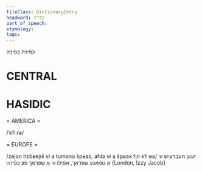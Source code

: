 ```yaml
---
fileClass: DictionaryEntry
headword: כּפֿירה
part_of_speech: 
etymology: 
tags: 
---
```

כּפֿירה
כְּפִירָה

CENTRAL
========

HASIDIC
=======
= AMERICA = 

/ˈkfiːrə/

= EUROPE = 

/zejən hɛbʁejɩš vi a tumənə špʁax, afɩlə vi a špʁax fɩn kfiˑʁə/ זעען העברעיִש ווי אַ טמאנע שפּראַך, אַפֿילו ווי אַ שפּראַך פֿון כּפֿירה {London, Izzy Jacob}